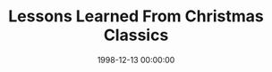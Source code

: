 ---
layout: series
series: "Lessons Learned From Christmas Classics"
permalink: "/lessons-learned-from-christmas-classics/"
title: "Lessons Learned From Christmas Classics"
date: 1998-12-13 00:00:00
endDate: 1998-12-27 00:00:00
description: "Sure they're nostalgic and fun to watch... but can we learn a thing or two from these holiday classics? "
src: "http://s3.amazonaws.com/crossroads-media/images/legacy/content/GenericCrnerSign.jpg"
---